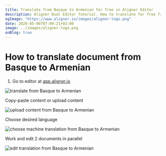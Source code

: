 ```yaml
---
title: Translate from Basque to Armenian for free in Aligner Editor
description: Aligner Dual Editor Tutorial. How to translate for free from Basque to Armenian. Aligner is multilingual document management platform. 
ogImage: "https://www.aligner.io/images/aligner-logo.png"
date: 2020-05-06T07:09:21+03:00
image: ../images/aligner-logo.png
onBlog: true
---
```


# How to translate document from Basque to Armenian

1. Go to editor at [app.aligner.io](https://app.aligner.io "Aligner App web page")

![translate from Basque to Armenian](../aligner-blank-editor.png "translate from Basque to Armenian")

Copy-paste content or upload content

![upload content from Basque to Armenian](../aligner-uploaded-document.png "upload content from Basque to Armenian")

Choose desired language

![choose machine translation from Basque to Armenian](../aligner-language-dropdown.png "choose machine translation from Basque to Armenian")

Work and edit 2 documents in parallel

![edit translation from Basque to Armenian](../aligner-double-sitded-editor.png "edit translation from Basque to Armenian")

